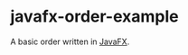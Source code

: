 javafx-order-example
=========================

A basic order written in [JavaFX](https://openjfx.io/).
